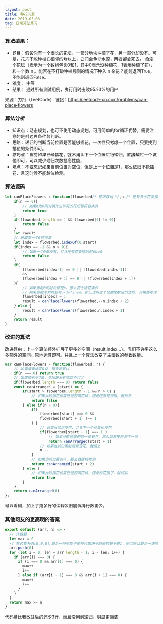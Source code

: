 ```yaml
---
layout: post
title: 种花问题
date: 2019-05-03 
tag: 日常算法练习
---
```


### 算法结果：
*   题目：假设你有一个很长的花坛，一部分地块种植了花，另一部分却没有。可是，花卉不能种植在相邻的地块上，它们会争夺水源，两者都会死去。
给定一个花坛（表示为一个数组包含0和1，其中0表示没种植花，1表示种植了花），和一个数 n 。能否在不打破种植规则的情况下种入 n 朵花？能则返回True，不能则返回False。
* 难度： 中等
* 结果： 通过所有测试用例，执行用时击败95.93%的用户

来源：力扣（LeetCode）
链接：https://leetcode-cn.com/problems/can-place-flowers

### 算法分析
* 知识点：动态规划，也可不使用动态规划，可用简单的for循环代替。需要注意的是对边界条件的判断。
* 思路：递归的判断当前位置是否能够插花，一次性只考虑一个位置，只要找到插花的条件即可。
* 技巧点：当前如果已经插花，就不用从下一个位置进行递归，直接越过一个坑位即可，可以减少递归次数提高性能。
* 坑点：不要忘记如果当前位置为空位，但是上一个位置是1，那么依旧不能插花，且这时候不能越位检测。

### 算法源码
```js
let canPlaceFlowers = function(flowerbed/* 花坛数组 */,n /* 还有多少花没插 */,start = 0 /*每一轮递归的开始位置*/){
    if(n == 0){
        // 如果n为0则说明什么情况的花坛都符合条件
        return true
    }
    if(flowerbed.length == 1 && flowerbed[0] != 0){
        return false
    } 
    let result 
    // 获取第一个0的位置
    let index = flowerbed.indexOf(0,start) 
    if(index == -1 && n > 0){
        // 如果一个0都没有，并且还有花要插的时候n>0
        return false
    }
    if(
        (flowerbed[index-1] == 0 || !flowerbed[index-1]) 
        && 
        (flowerbed[index + 1] == 0 || !flowerbed[index + 1])
    ){
        // 如果当前0的前后都是0，那么符合插花条件
        // 如果当前未知前后有undefined，那么说明这个位置是数组的边界，只需要考虑一侧即可
        flowerbed[index] = 1
        result = canPlaceFlowers(flowerbed,--n,index + 2)
    } else {
        result = canPlaceFlowers(flowerbed,n,index + 1)
    }
    return result
} 
```

### 改进的算法
改进理由：上一个算法额外扩展了更多的空间（result,index...）。我们不许要这么多额外的空间。原地运算即可。并且上一个算法改变了主函数的参数数量。
```js
var canPlaceFlowers = function(flowerbed, n) {
    // 如果需要插花0朵，那肯定可以
    if(n === 0) return true
    // 如果插花不为0，花坛缺没有坑就不可以
    if(flowerbed.length === 0) return false
    const canArranged = (start) => {
        if(start > flowerbed.length - 1 && n > 0) {
            // 如果此时插花位置已经脱离花坛，但是还有花没插，就拒绝
            return false
        } else if(n > 0){
            if(
                flowerbed[start] === 0 && 
                flowerbed[start + 1] !== 1 
            ) {
                // 如果当前坑没花，并且下一个位置也没花
                if(flowerbed[start - 1] === 1 )
                    // 如果当前位置的前一位有花，那么就直接检测下一位
                    return canArranged(start + 1)
                // 如果当前位置前后都没花，就插上
                n --
            }
            // 如果当前位置有花，那么就越坑检测
            return canArranged(start + 2)
        } else {
            // 如果此时插花位置已经脱离花坛，但是没花插了，就成功
            return true
        }
    }
    return canArranged(0)
};
```
可以看到，加上了更多行的注释依旧能保持行数更少。

### 其他网友的更高明的答案
```js
export default (arr, n) => {
  // 计数器
  let max = 0
  // 右边界补充[0,0,0],最后一块地能不能种只取决于前面的是不是1，所以默认最后一块地的右侧是0（无须考虑右侧边界有阻碍）
  arr.push(0)
  for (let i = 0, len = arr.length - 1; i < len; i++) {
    if (arr[i] === 0) {
      if (i === 0 && arr[1] === 0) {
        max++
        i++
      } else if (arr[i - 1] === 0 && arr[i + 1] === 0) {
        max++
        i++
      }
    }
  }
  return max >= n
}

```
代码量比我改进后的还少3行，而且没用到递归，明显更简洁

